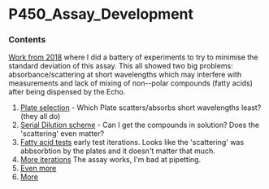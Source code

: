 # P450_Assay_Development

### Contents
[Work from 2018](2018_Data/readme.md) where I did a battery of experiments to try to minimise the standard deviation of this assay. This all showed two big problems: absorbance/scattering at short wavelengths which may interfere with measurements and lack of mixing of non--polar compounds (fatty acids) after being dispensed by the Echo.

1. [Plate selection](https://github.com/jamesengleback/P450_Assay_Development/tree/master/PlateSelection) - Which Plate scatters/absorbs short wavelengths least? (they all do)
2. [Serial Dilution scheme](https://github.com/jamesengleback/P450_Assay_Development/tree/master/Serial_Dilution_Scheme) - Can I get the compounds in solution? Does the 'scattering' even matter?
3. [Fatty acid tests](https://github.com/jamesengleback/P450_Assay_Development/tree/master/3_TestingFattyAcids) early test iterations. Looks like the 'scattering' was abbsorbtion by the plates and it doesn't matter that much.
4. [More iterations](https://github.com/jamesengleback/P450_Assay_Development/tree/master/4_MoreIterations) The assay works, I'm bad at pipetting.
5. [Even more](https://github.com/jamesengleback/P450_Assay_Development/tree/master/5_MoreIterations)
6. [More](https://github.com/jamesengleback/P450_Assay_Development/tree/master/6_More_iterations)
